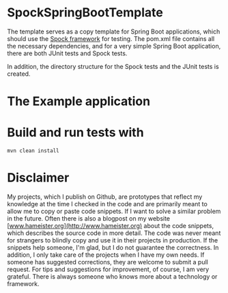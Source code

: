 # SpockSpringBootTemplate
The template serves as a copy template for Spring Boot applications, which should use the [Spock framework](http://spockframework.org) for testing.
The pom.xml file contains all the necessary dependencies, and for a very simple Spring Boot application, there are both JUnit tests and Spock tests.

In addition, the directory structure for the Spock tests and the JUnit tests is created.

# The Example application




# Build and run tests with
`mvn clean install`


# Disclaimer
My projects, which I publish on Github, are prototypes that reflect my knowledge
at the time I checked in the code and are primarily meant to allow me to copy or paste
code snippets. If I want to solve a similar problem in the future.
Often there is also a blogpost on my website [www.hameister.org](http://www.hameister.org) about the code snippets, which describes the source code in more detail.
The code was never meant for strangers to blindly copy and use it in their projects in production.
If the snippets help someone, I'm glad, but I do not guarantee the correctness.
In addition, I only take care of the projects when I have my own needs.
If someone has suggested corrections, they are welcome to submit a pull request.
For tips and suggestions for improvement, of course, I am very grateful.
There is always someone who knows more about a technology or framework.